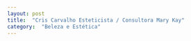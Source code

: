 ```yaml
---
layout: post
title:  "Cris Carvalho Esteticista / Consultora Mary Kay"
category:  "Beleza e Estética"
---
```

